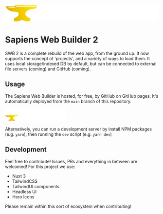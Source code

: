 ![](./assets/logo.png)
# Sapiens Web Builder 2
SWB 2 is a complete rebuild of the web app, from the ground up. It now supports the concept of 'projects', and a variety of ways to load them. It uses local storage/indexed DB by default, but can be connected to external file servers (coming) and GitHub (coming).

## Usage
The Sapiens Web Builder is hosted, for free, by GitHub on GitHub pages. It's automatically deployed from the `main` branch of this repository. 

[<img src="./open-github-pages-badge.png" width="200">](https://sapiens-oss.github.io/sapiens-web-builder/)

Alternatively, you can run a development server by install NPM packages (e.g. `yarn`), then running the `dev` script (e.g. `yarn dev`)

## Development
Feel free to contribute! Issues, PRs and everything in between are welcomed! For this project we use:
 - Nuxt 3
 - TailwindCSS
 - TailwindUI components
 - Headless UI
 - Hero Icons

Please remain within this sort of ecosystem when contributing!
